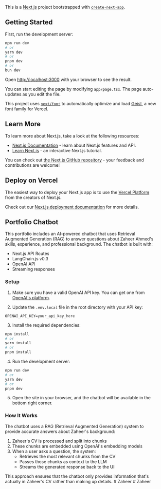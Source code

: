 This is a [Next.js](https://nextjs.org) project bootstrapped with [`create-next-app`](https://nextjs.org/docs/app/api-reference/cli/create-next-app).

## Getting Started

First, run the development server:

```bash
npm run dev
# or
yarn dev
# or
pnpm dev
# or
bun dev
```

Open [http://localhost:3000](http://localhost:3000) with your browser to see the result.

You can start editing the page by modifying `app/page.tsx`. The page auto-updates as you edit the file.

This project uses [`next/font`](https://nextjs.org/docs/app/building-your-application/optimizing/fonts) to automatically optimize and load [Geist](https://vercel.com/font), a new font family for Vercel.

## Learn More

To learn more about Next.js, take a look at the following resources:

- [Next.js Documentation](https://nextjs.org/docs) - learn about Next.js features and API.
- [Learn Next.js](https://nextjs.org/learn) - an interactive Next.js tutorial.

You can check out [the Next.js GitHub repository](https://github.com/vercel/next.js) - your feedback and contributions are welcome!

## Deploy on Vercel

The easiest way to deploy your Next.js app is to use the [Vercel Platform](https://vercel.com/new?utm_medium=default-template&filter=next.js&utm_source=create-next-app&utm_campaign=create-next-app-readme) from the creators of Next.js.

Check out our [Next.js deployment documentation](https://nextjs.org/docs/app/building-your-application/deploying) for more details.

## Portfolio Chatbot

This portfolio includes an AI-powered chatbot that uses Retrieval Augmented Generation (RAG) to answer questions about Zaheer Ahmed's skills, experience, and professional background. The chatbot is built with:

- Next.js API Routes
- LangChain.js v0.3
- OpenAI API
- Streaming responses

### Setup

1. Make sure you have a valid OpenAI API key. You can get one from [OpenAI's platform](https://platform.openai.com/).

2. Update the `.env.local` file in the root directory with your API key:

```
OPENAI_API_KEY=your_api_key_here
```

3. Install the required dependencies:

```bash
npm install
# or
yarn install
# or
pnpm install
```

4. Run the development server:

```bash
npm run dev
# or
yarn dev
# or
pnpm dev
```

5. Open the site in your browser, and the chatbot will be available in the bottom right corner.

### How It Works

The chatbot uses a RAG (Retrieval Augmented Generation) system to provide accurate answers about Zaheer's background:

1. Zaheer's CV is processed and split into chunks
2. These chunks are embedded using OpenAI's embedding models
3. When a user asks a question, the system:
   - Retrieves the most relevant chunks from the CV
   - Passes those chunks as context to the LLM
   - Streams the generated response back to the UI

This approach ensures that the chatbot only provides information that's actually in Zaheer's CV rather than making up details.
#   Z a h e e r  
 #   Z a h e e r  
 